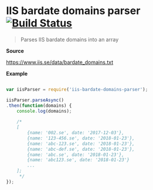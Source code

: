 # IIS bardate domains parser [![Build Status](https://travis-ci.org/vikpe/iis-bardate-domains-parser.svg?branch=master)](https://travis-ci.org/vikpe/iis-bardate-domains-parser)
> Parses IIS bardate domains into an array

**Source**

https://www.iis.se/data/bardate_domains.txt

**Example**

```javascript

var iisParser = require('iis-bardate-domains-parser');

iisParser.parseAsync()
.then(function(domains) {
    console.log(domains);
    
    /*
    [
        {name: '002.se', date: '2017-12-03'},
        {name: '123-456.se', date: '2018-01-23'},
        {name: 'abc-123.se', date: '2018-01-23'},
        {name: 'abc-def.se', date: '2018-01-23'},
        {name: 'abc.se', date: '2018-01-23'},
        {name: 'abc123.se', date: '2018-01-23'}
        ...
    ];
     */
});
```
